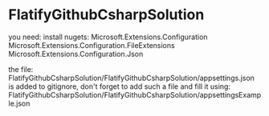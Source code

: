 # FlatifyGithubCsharpSolution

you need:
install nugets:
Microsoft.Extensions.Configuration
Microsoft.Extensions.Configuration.FileExtensions
Microsoft.Extensions.Configuration.Json


the file:
FlatifyGithubCsharpSolution/FlatifyGithubCsharpSolution/appsettings.json
is added to gitignore, don't forget to add such a file and fill it using:
FlatifyGithubCsharpSolution/FlatifyGithubCsharpSolution/appsettingsExample.json